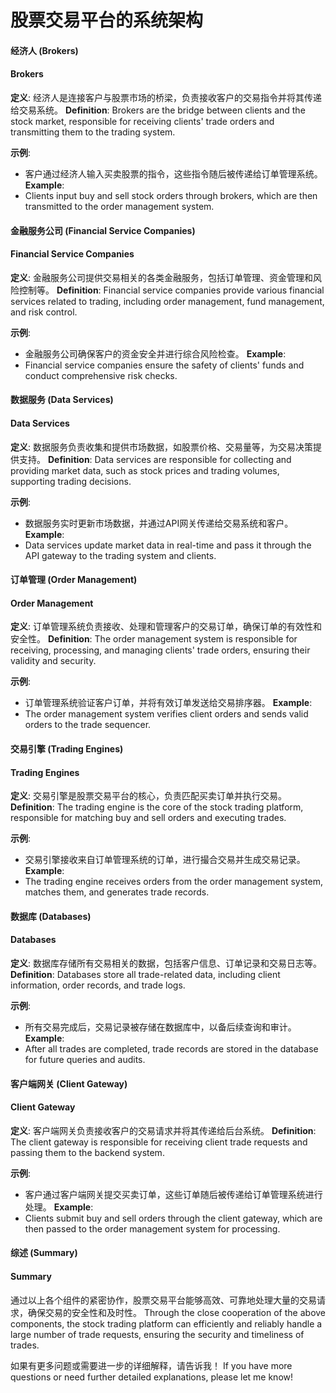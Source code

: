 # 股票交易平台的系统架构

#### 经济人 (Brokers)
#### Brokers

**定义**: 经济人是连接客户与股票市场的桥梁，负责接收客户的交易指令并将其传递给交易系统。
**Definition**: Brokers are the bridge between clients and the stock market, responsible for receiving clients' trade orders and transmitting them to the trading system.

**示例**: 
- 客户通过经济人输入买卖股票的指令，这些指令随后被传递给订单管理系统。
**Example**:
- Clients input buy and sell stock orders through brokers, which are then transmitted to the order management system.

#### 金融服务公司 (Financial Service Companies)
#### Financial Service Companies

**定义**: 金融服务公司提供交易相关的各类金融服务，包括订单管理、资金管理和风险控制等。
**Definition**: Financial service companies provide various financial services related to trading, including order management, fund management, and risk control.

**示例**: 
- 金融服务公司确保客户的资金安全并进行综合风险检查。
**Example**:
- Financial service companies ensure the safety of clients' funds and conduct comprehensive risk checks.

#### 数据服务 (Data Services)
#### Data Services

**定义**: 数据服务负责收集和提供市场数据，如股票价格、交易量等，为交易决策提供支持。
**Definition**: Data services are responsible for collecting and providing market data, such as stock prices and trading volumes, supporting trading decisions.

**示例**: 
- 数据服务实时更新市场数据，并通过API网关传递给交易系统和客户。
**Example**:
- Data services update market data in real-time and pass it through the API gateway to the trading system and clients.

#### 订单管理 (Order Management)
#### Order Management

**定义**: 订单管理系统负责接收、处理和管理客户的交易订单，确保订单的有效性和安全性。
**Definition**: The order management system is responsible for receiving, processing, and managing clients' trade orders, ensuring their validity and security.

**示例**: 
- 订单管理系统验证客户订单，并将有效订单发送给交易排序器。
**Example**:
- The order management system verifies client orders and sends valid orders to the trade sequencer.

#### 交易引擎 (Trading Engines)
#### Trading Engines

**定义**: 交易引擎是股票交易平台的核心，负责匹配买卖订单并执行交易。
**Definition**: The trading engine is the core of the stock trading platform, responsible for matching buy and sell orders and executing trades.

**示例**: 
- 交易引擎接收来自订单管理系统的订单，进行撮合交易并生成交易记录。
**Example**:
- The trading engine receives orders from the order management system, matches them, and generates trade records.

#### 数据库 (Databases)
#### Databases

**定义**: 数据库存储所有交易相关的数据，包括客户信息、订单记录和交易日志等。
**Definition**: Databases store all trade-related data, including client information, order records, and trade logs.

**示例**: 
- 所有交易完成后，交易记录被存储在数据库中，以备后续查询和审计。
**Example**:
- After all trades are completed, trade records are stored in the database for future queries and audits.

#### 客户端网关 (Client Gateway)
#### Client Gateway

**定义**: 客户端网关负责接收客户的交易请求并将其传递给后台系统。
**Definition**: The client gateway is responsible for receiving client trade requests and passing them to the backend system.

**示例**: 
- 客户通过客户端网关提交买卖订单，这些订单随后被传递给订单管理系统进行处理。
**Example**:
- Clients submit buy and sell orders through the client gateway, which are then passed to the order management system for processing.

#### 综述 (Summary)
#### Summary

通过以上各个组件的紧密协作，股票交易平台能够高效、可靠地处理大量的交易请求，确保交易的安全性和及时性。
Through the close cooperation of the above components, the stock trading platform can efficiently and reliably handle a large number of trade requests, ensuring the security and timeliness of trades.

如果有更多问题或需要进一步的详细解释，请告诉我！
If you have more questions or need further detailed explanations, please let me know!
